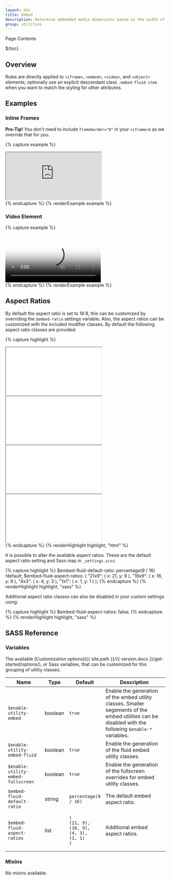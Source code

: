 ```yaml
---
layout: doc
title: Embed
description: Determine embedded media dimensions based on the width of their containing block by creating an intrinsic ratio that will scale on any device.
group: utilities
---
```


<div class="h3 cf-toc-header">Page Contents</div>

${toc}

## Overview

Rules are directly applied to `<iframe>`, `<embed>`, `<video>`, and `<object>` elements; optionally use an explicit descendant class `.embed-fluid-item` when you want to match the styling for other attributes.

## Examples

### Inline Frames

**Pro-Tip!** You don't need to include `frameborder="0"` in your `<iframe>`s as we override that for you.

{% capture example %}
<div class="embed-fluid embed-fluid-16x9">
  <iframe class="embed-fluid-item" src="https://www.youtube.com/embed/MbGkL06EU90?rel=0" title="YouTube video" allowfullscreen></iframe>
</div>
{% endcapture %}
{% renderExample example %}

### Video Element

{% capture example %}
<div class="embed-fluid">
  <video poster="{{ site.path }}/assets/{{ version.docs }}/video/niagara_falls.jpg" controls>
    <source src="{{ site.path }}/assets/{{ version.docs }}/video/niagara_falls.mp4">
    <track src="{{ site.path }}/assets/{{ version.docs }}/video/niagara_falls-en.vtt" label="English" kind="subtitles" srclang="en" default />
  </video>
</div>
{% endcapture %}
{% renderExample example %}

## Aspect Ratios

By default the aspect ratio is set to 16:9, this can be customized by overriding the `$embed-ratio` settings variable.  Also, the aspect ratios can be customized with the included modifier classes. By default the following aspect ratio classes are provided:

{% capture highlight %}
<!-- 21:9 aspect ratio -->
<div class="embed-fluid embed-fluid-21x9">
  <iframe class="embed-fluid-item" src="..."></iframe>
</div>

<!-- 16:9 aspect ratio -->
<div class="embed-fluid embed-fluid-16x9">
  <iframe class="embed-fluid-item" src="..."></iframe>
</div>

<!-- 4:3 aspect ratio -->
<div class="embed-fluid embed-fluid-4x3">
  <iframe class="embed-fluid-item" src="..."></iframe>
</div>

<!-- 1:1 aspect ratio -->
<div class="embed-fluid embed-fluid-1x1">
  <iframe class="embed-fluid-item" src="..."></iframe>
</div>
{% endcapture %}
{% renderHighlight highlight, "html" %}

It is possible to alter the available aspect ratios. These are the default aspect ratio setting and Sass map in `_settings.scss`:

{% capture highlight %}
$embed-fluid-default-ratio: percentage(9 / 16) !default;
$embed-fluid-aspect-ratios: (
  "21x9": (
    x: 21,
    y: 9
  ),
  "16x9": (
    x: 16,
    y: 9
  ),
  "4x3": (
    x: 4,
    y: 3
  ),
  "1x1": (
    x: 1,
    y: 1
  )
);
{% endcapture %}
{% renderHighlight highlight, "sass" %}

Additional aspect ratio classes can also be disabled in your custom settings using:

{% capture highlight %}
$embed-fluid-aspect-ratios: false;
{% endcapture %}
{% renderHighlight highlight, "sass" %}

## SASS Reference

### Variables

The available [Customization options]({{ site.path }}/{{ version.docs }}/get-started/options/), or Sass variables, that can be customized for this grouping of utility classes.

<div class="table-scroll">
  <table class="table table-bordered table-striped">
    <thead>
      <tr>
        <th style="width: 100px;">Name</th>
        <th style="width: 50px;">Type</th>
        <th style="width: 50px;">Default</th>
        <th>Description</th>
      </tr>
    </thead>
    <tbody>
      <tr>
        <td><code>$enable-utility-embed</code></td>
        <td>boolean</td>
        <td><code>true</code></td>
        <td>
          Enable the generation of the embed utility classes.
          Smaller segements of the embed utilities can be disabled with the following <code>$enable-*</code> variables.
        </td>
      </tr>
      <tr>
        <td><code>$enable-utility-embed-fluid</code></td>
        <td>boolean</td>
        <td><code>true</code></td>
        <td>
          Enable the generation of the fluid embed utility classes.
        </td>
      </tr>
      <tr>
        <td><code>$enable-utility-embed-fullscreen</code></td>
        <td>boolean</td>
        <td><code>true</code></td>
        <td>
          Enable the generation of the fullscreen overrides for embed utility classes.
        </td>
      </tr>
      <tr>
        <td><code>$embed-fluid-default-ratio</code></td>
        <td>string</td>
        <td><code>percentage(9 / 16)</code></td>
        <td>
          The default embed aspect ratio.
        </td>
      </tr>
      <tr>
        <td><code>$embed-fluid-aspect-ratios</code></td>
        <td>list</td>
        <td><pre><code>(
(21, 9),
(16, 9),
(4, 3),
(1, 1)
)</code></pre>
        </td>
        <td>
          Additional embed aspect ratios.
        </td>
      </tr>
    </tbody>
  </table>
</div>

### Mixins

No mixins available.
